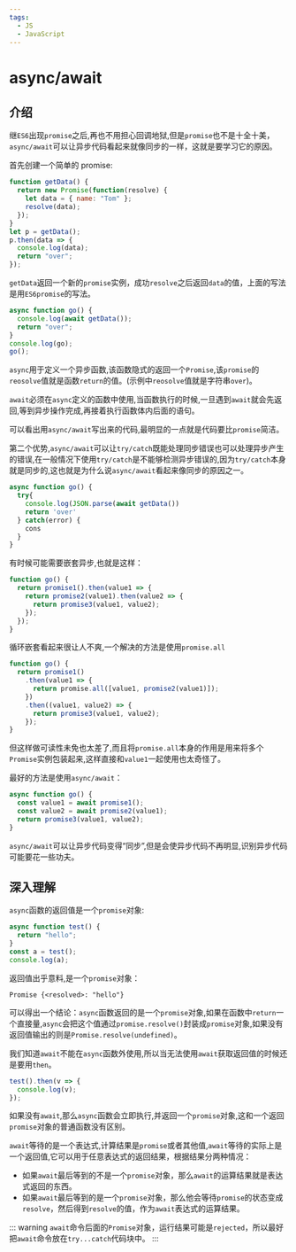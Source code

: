 ```yaml
---
tags:
  - JS
  - JavaScript
---
```


# async/await

## 介绍

继`ES6`出现`promise`之后,再也不用担心回调地狱,但是`promise`也不是十全十美，`async/await`可以让异步代码看起来就像同步的一样，这就是要学习它的原因。

首先创建一个简单的 promise:

```javascript
function getData() {
  return new Promise(function(resolve) {
    let data = { name: "Tom" };
    resolve(data);
  });
}
let p = getData();
p.then(data => {
  console.log(data);
  return "over";
});
```

`getData`返回一个新的`promise`实例，成功`resolve`之后返回`data`的值，上面的写法是用`ES6promise`的写法。

```javascript
async function go() {
  console.log(await getData());
  return "over";
}
console.log(go);
go();
```

`async`用于定义一个异步函数,该函数隐式的返回一个`Promise`,该`promise`的`reosolve`值就是函数`return`的值。(示例中`reosolve`值就是字符串`over`)。

`await`必须在`async`定义的函数中使用,当函数执行的时候,一旦遇到`await`就会先返回,等到异步操作完成,再接着执行函数体内后面的语句。

可以看出用`async/await`写出来的代码,最明显的一点就是代码要比`promise`简洁。

第二个优势,`async/await`可以让`try/catch`既能处理同步错误也可以处理异步产生的错误,在一般情况下使用`try/catch`是不能够检测异步错误的,因为`try/catch`本身就是同步的,这也就是为什么说`async/await`看起来像同步的原因之一。

```javascript
async function go() {
  try{
    console.log(JSON.parse(await getData())
    return 'over'
  } catch(error) {
    cons
  }
}
```

有时候可能需要嵌套异步,也就是这样：

```javascript
function go() {
  return promise1().then(value1 => {
    return promise2(value1).then(value2 => {
      return promise3(value1, value2);
    });
  });
}
```

循环嵌套看起来很让人不爽,一个解决的方法是使用`promise.all`

```javascript
function go() {
  return promise1()
    .then(value1 => {
      return promise.all([value1, promise2(value1)]);
    })
    .then((value1, value2) => {
      return promise3(value1, value2);
    });
}
```

但这样做可读性未免也太差了,而且将`promise.all`本身的作用是用来将多个`Promise`实例包装起来,这样直接和`value1`一起使用也太奇怪了。

最好的方法是使用`async/await`：

```javascript
async function go() {
  const value1 = await promise1();
  const value2 = await promise2(value1);
  return promise3(value1, value2);
}
```

`async/await`可以让异步代码变得“同步”,但是会使异步代码不再明显,识别异步代码可能要花一些功夫。

## 深入理解

`async`函数的返回值是一个`promise`对象:

```javascript
async function test() {
  return "hello";
}
const a = test();
console.log(a);
```

返回值出乎意料,是一个`promise`对象：

```dash
Promise {<resolved>: "hello"}
```

可以得出一个结论：`async`函数返回的是一个`promise`对象,如果在函数中`return`一个直接量,`async`会把这个值通过`promise.resolve()`封装成`promise`对象,如果没有返回值输出的则是`Promise.resolve(undefined)`。

我们知道`await`不能在`async`函数外使用,所以当无法使用`await`获取返回值的时候还是要用`then`。

```javascript
test().then(v => {
  console.log(v);
});
```

如果没有`await`,那么`async`函数会立即执行,并返回一个`promise`对象,这和一个返回`promise`对象的普通函数没有区别。

`await`等待的是一个表达式,计算结果是`promise`或者其他值,`await`等待的实际上是一个返回值,它可以用于任意表达式的返回结果，根据结果分两种情况：

- 如果`await`最后等到的不是一个`promise`对象，那么`await`的运算结果就是表达式返回的东西。
- 如果`await`最后等到的是一个`promise`对象，那么他会等待`promise`的状态变成`resolve`，然后得到`resolve`的值，作为`await`表达式的运算结果。

::: warning
`await`命令后面的`Promise`对象，运行结果可能是`rejected`，所以最好把`await`命令放在`try...catch`代码块中。
:::
